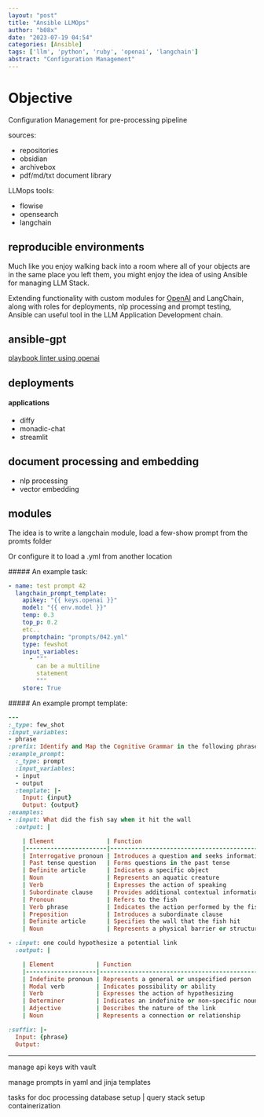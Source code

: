 ```yaml
---
layout: "post"
title: "Ansible LLMOps"
author: "b08x"
date: "2023-07-19 04:54"
categories: [Ansible]
tags: ['llm', 'python', 'ruby', 'openai', 'langchain']
abstract: "Configuration Management"
---
```



# Objective

Configuration Management for pre-processing pipeline

sources:

* repositories
* obsidian
* archivebox
* pdf/md/txt document library

LLMops tools:

* flowise
* opensearch
* langchain


## reproducible environments

Much like you enjoy walking back into a room where all of your objects are in the same place you left them, you might enjoy the idea of using Ansible for managing LLM Stack.

Extending functionality with custom modules for [OpenAI](https://google.com) and LangChain, along with roles for deployments, nlp processing and prompt testing, Ansible can useful tool in the LLM Application Development chain.

## ansible-gpt

[playbook linter using openai](https://github.com/sshnaidm/ansible-gpt/blob/master/article-lint.md)


## deployments

#### applications

* diffy
* monadic-chat
* streamlit

## document processing and embedding

* nlp processing
* vector embedding

## modules

The idea is to write a langchain module, load a few-show prompt from the promts folder

Or configure it to load a .yml from another location


<div class="flex w-fit">
  <div class="grid h-fit card bg-base-300 rounded-box place-items-center text-blue-400 p-4">
  ##### An example task:

  ```yaml
  - name: test prompt 42
    langchain_prompt_template:
      apikey: "{{ keys.openai }}"
      model: "{{ env.model }}"
      temp: 0.3
      top_p: 0.2
      etc..
      promptchain: "prompts/042.yml"
      type: fewshot
      input_variables:
        - """
          can be a multiline
          statement
          """
      store: True

  ```
  </div>

  <div class="grid h-fit flex-grow card bg-base-300 rounded-box place-items-center text-amber-200 p-4">
  ##### An example prompt template:

  ```ruby
  ---
  :_type: few_shot
  :input_variables:
  - phrase
  :prefix: Identify and Map the Cognitive Grammar in the following phrase
  :example_prompt:
    :_type: prompt
    :input_variables:
    - input
    - output
    :template: |-
      Input: {input}
      Output: {output}
  :examples:
  - :input: What did the fish say when it hit the wall
    :output: |

      | Element               | Function                                     |
      |-----------------------|----------------------------------------------|
      | Interrogative pronoun | Introduces a question and seeks information  |
      | Past tense question   | Forms questions in the past tense            |
      | Definite article      | Indicates a specific object                  |
      | Noun                  | Represents an aquatic creature               |
      | Verb                  | Expresses the action of speaking             |
      | Subordinate clause    | Provides additional contextual information   |
      | Pronoun               | Refers to the fish                           |
      | Verb phrase           | Indicates the action performed by the fish   |
      | Preposition           | Introduces a subordinate clause              |
      | Definite article      | Specifies the wall that the fish hit         |
      | Noun                  | Represents a physical barrier or structure   |

  - :input: one could hypothesize a potential link
    :output: |

      | Element            | Function                                    |
      |--------------------|---------------------------------------------|
      | Indefinite pronoun | Represents a general or unspecified person  |
      | Modal verb         | Indicates possibility or ability            |
      | Verb               | Expresses the action of hypothesizing       |
      | Determiner         | Indicates an indefinite or non-specific noun|
      | Adjective          | Describes the nature of the link            |
      | Noun               | Represents a connection or relationship     |

  :suffix: |-
    Input: {phrase}
    Output:

  ```
  </div>


</div>



---


manage api keys with vault

manage prompts in yaml and jinja templates

tasks for
  doc processing
  database setup | query
  stack setup
  containerization
